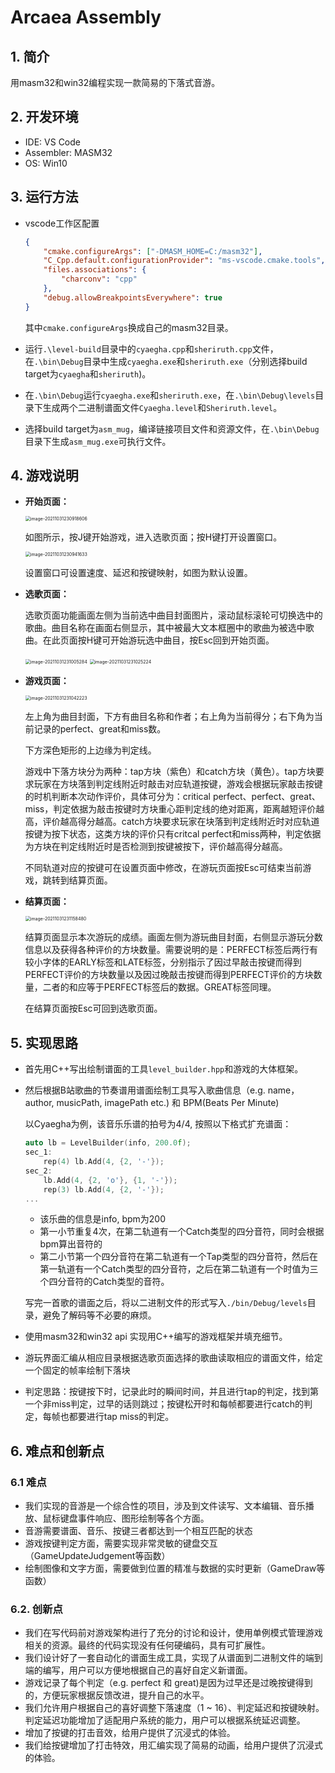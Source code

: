 # Arcaea Assembly

## 1. 简介

用masm32和win32编程实现一款简易的下落式音游。

## 2. 开发环境

* IDE: VS Code
* Assembler: MASM32
* OS: Win10

## 3. 运行方法

* vscode工作区配置

  ```json
  {
      "cmake.configureArgs": ["-DMASM_HOME=C:/masm32"],
      "C_Cpp.default.configurationProvider": "ms-vscode.cmake.tools",
      "files.associations": {
          "charconv": "cpp"
      },
      "debug.allowBreakpointsEverywhere": true
  }
  ```

  其中`cmake.configureArgs`换成自己的masm32目录。

* 运行`.\level-build`目录中的`cyaegha.cpp`和`sheriruth.cpp`文件，在`.\bin\Debug`目录中生成`cyaegha.exe`和`sheriruth.exe`（分别选择build target为`cyaegha`和`sheriruth`)。

* 在`.\bin\Debug`运行`cyaegha.exe`和`sheriruth.exe`，在`.\bin\Debug\levels`目录下生成两个二进制谱面文件`Cyaegha.level`和`Sheriruth.level`。

* 选择build target为`asm_mug`，编译链接项目文件和资源文件，在`.\bin\Debug`目录下生成`asm_mug.exe`可执行文件。

## 4. 游戏说明

- **开始页面：**

  <img src="C:\Users\ylf\AppData\Roaming\Typora\typora-user-images\image-20211031230918606.png" alt="image-20211031230918606" style="zoom:50%;" />

  如图所示，按J键开始游戏，进入选歌页面；按H键打开设置窗口。

  <img src="C:\Users\ylf\AppData\Roaming\Typora\typora-user-images\image-20211031230941633.png" alt="image-20211031230941633" style="zoom:50%;" />

  设置窗口可设置速度、延迟和按键映射，如图为默认设置。

* **选歌页面：**

  选歌页面功能画面左侧为当前选中曲目封面图片，滚动鼠标滚轮可切换选中的歌曲。曲目名称在画面右侧显示，其中被最大文本框圈中的歌曲为被选中歌曲。在此页面按H键可开始游玩选中曲目，按Esc回到开始页面。

  <img src="C:\Users\ylf\AppData\Roaming\Typora\typora-user-images\image-20211031231005284.png" alt="image-20211031231005284" style="zoom:50%;" />

  <img src="C:\Users\ylf\AppData\Roaming\Typora\typora-user-images\image-20211031231025224.png" alt="image-20211031231025224" style="zoom:50%;" />

- **游戏页面：**

  <img src="C:\Users\ylf\AppData\Roaming\Typora\typora-user-images\image-20211031231042223.png" alt="image-20211031231042223" style="zoom:50%;" />

  

  左上角为曲目封面，下方有曲目名称和作者；右上角为当前得分；右下角为当前记录的perfect、great和miss数。

  下方深色矩形的上边缘为判定线。

  游戏中下落方块分为两种：tap方块（紫色）和catch方块（黄色）。tap方块要求玩家在方块落到判定线附近时敲击对应轨道按键，游戏会根据玩家敲击按键的时机判断本次动作评价，具体可分为：critical perfect、perfect、great、miss，判定依据为敲击按键时方块重心距判定线的绝对距离，距离越短评价越高，评价越高得分越高。catch方块要求玩家在块落到判定线附近时对应轨道按键为按下状态，这类方块的评价只有critcal perfect和miss两种，判定依据为方块在判定线附近时是否检测到按键被按下，评价越高得分越高。

  不同轨道对应的按键可在设置页面中修改，在游玩页面按Esc可结束当前游戏，跳转到结算页面。

* **结算页面：**

  <img src="C:\Users\ylf\AppData\Roaming\Typora\typora-user-images\image-20211031231158480.png" alt="image-20211031231158480" style="zoom:50%;" />

  结算页面显示本次游玩的成绩。画面左侧为游玩曲目封面，右侧显示游玩分数信息以及获得各种评价的方块数量。需要说明的是：PERFECT标签后两行有较小字体的EARLY标签和LATE标签，分别指示了因过早敲击按键而得到PERFECT评价的方块数量以及因过晚敲击按键而得到PERFECT评价的方块数量，二者的和应等于PERFECT标签后的数据。GREAT标签同理。

  在结算页面按Esc可回到选歌页面。

## 5. 实现思路

* 首先用C++写出绘制谱面的工具`level_builder.hpp`和游戏的大体框架。

* 然后根据B站歌曲的节奏谱用谱面绘制工具写入歌曲信息（e.g. name， author, musicPath, imagePath etc.) 和 BPM(Beats Per Minute)

  以Cyaegha为例，该音乐乐谱的拍号为4/4, 按照以下格式扩充谱面：

  ```c++
  auto lb = LevelBuilder(info, 200.0f);
  sec_1:
      rep(4) lb.Add(4, {2, '-'});
  sec_2:
      lb.Add(4, {2, 'o'}, {1, '-'});
      rep(3) lb.Add(4, {2, '-'});
  ...
  ```

  * 该乐曲的信息是info, bpm为200
  * 第一小节重复4次，在第二轨道有一个Catch类型的四分音符，同时会根据bpm算出音符的
  * 第二小节第一个四分音符在第二轨道有一个Tap类型的四分音符，然后在第一轨道有一个Catch类型的四分音符，之后在第二轨道有一个时值为三个四分音符的Catch类型的音符。

  写完一首歌的谱面之后，将以二进制文件的形式写入`./bin/Debug/levels`目录，避免了解码等不必要的麻烦。

* 使用masm32和win32 api 实现用C++编写的游戏框架并填充细节。

* 游玩界面汇编从相应目录根据选歌页面选择的歌曲读取相应的谱面文件，给定一个固定的帧率绘制下落块

* 判定思路：按键按下时，记录此时的瞬间时间，并且进行tap的判定，找到第一个非miss判定，过早的话则跳过；按键松开时和每帧都要进行catch的判定，每帧也都要进行tap miss的判定。

## 6. 难点和创新点

### 6.1 难点

* 我们实现的音游是一个综合性的项目，涉及到文件读写、文本编辑、音乐播放、鼠标键盘事件响应、图形绘制等各个方面。
* 音游需要谱面、音乐、按键三者都达到一个相互匹配的状态
* 游戏按键判定方面，需要实现非常灵敏的键盘交互（GameUpdateJudgement等函数）
* 绘制图像和文字方面，需要做到位置的精准与数据的实时更新（GameDraw等函数）

### 6.2. 创新点

* 我们在写代码前对游戏架构进行了充分的讨论和设计，使用单例模式管理游戏相关的资源。最终的代码实现没有任何硬编码，具有可扩展性。
* 我们设计好了一套自动化的谱面生成工具，实现了从谱面到二进制文件的端到端的编写，用户可以方便地根据自己的喜好自定义新谱面。
* 游戏记录了每个判定（e.g. perfect 和 great)是因为过早还是过晚按键得到的，方便玩家根据反馈改进，提升自己的水平。
* 我们允许用户根据自己的喜好调整下落速度（1 ~ 16）、判定延迟和按键映射。判定延迟功能增加了适配用户系统的能力，用户可以根据系统延迟调整。
* 增加了按键的打击音效，给用户提供了沉浸式的体验。
* 我们给按键增加了打击特效，用汇编实现了简易的动画，给用户提供了沉浸式的体验。

